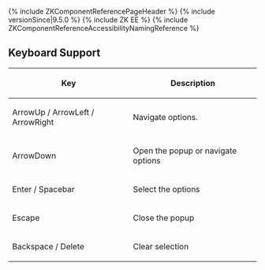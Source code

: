 {% include ZKComponentReferencePageHeader %} {% include
versionSince\|9.5.0 %} {% include ZK EE %} {% include
ZKComponentReferenceAccessibilityNamingReference %}

## Keyboard Support

<table>
<thead>
<tr class="header">
<th><center>
<p>Key</p>
</center></th>
<th><center>
<p>Description</p>
</center></th>
</tr>
</thead>
<tbody>
<tr class="odd">
<td><p>ArrowUp / ArrowLeft / ArrowRight</p></td>
<td><p>Navigate options.</p></td>
</tr>
<tr class="even">
<td><p>ArrowDown</p></td>
<td><p>Open the popup or navigate options</p></td>
</tr>
<tr class="odd">
<td><p>Enter / Spacebar</p></td>
<td><p>Select the options</p></td>
</tr>
<tr class="even">
<td><p>Escape</p></td>
<td><p>Close the popup</p></td>
</tr>
<tr class="odd">
<td><p>Backspace / Delete</p></td>
<td><p>Clear selection</p></td>
</tr>
</tbody>
</table>
